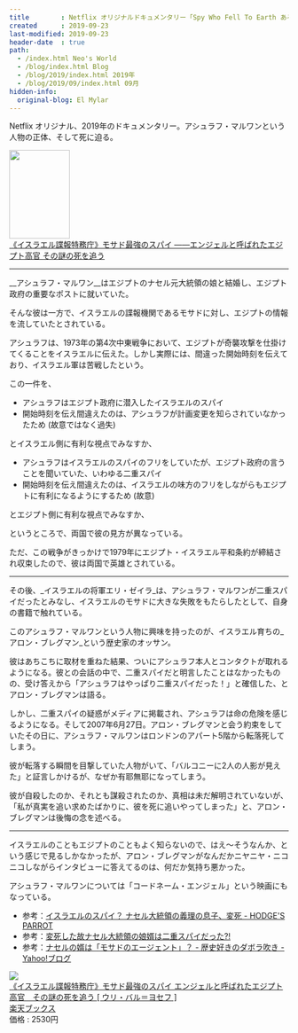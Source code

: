 ```yaml
---
title        : Netflix オリジナルドキュメンタリー「Spy Who Fell To Earth あるスパイの転落死」を観た
created      : 2019-09-23
last-modified: 2019-09-23
header-date  : true
path:
  - /index.html Neo's World
  - /blog/index.html Blog
  - /blog/2019/index.html 2019年
  - /blog/2019/09/index.html 09月
hidden-info:
  original-blog: El Mylar
---
```


Netflix オリジナル、2019年のドキュメンタリー。アシュラフ・マルワンという人物の正体、そして死に迫る。

<div class="ad-amazon">
  <div class="ad-amazon-image">
    <a href="https://www.amazon.co.jp/dp/4895861651?tag=neos21-22&amp;linkCode=osi&amp;th=1&amp;psc=1">
      <img src="https://m.media-amazon.com/images/I/51vK3+Qg9wL._SL160_.jpg" width="109" height="160">
    </a>
  </div>
  <div class="ad-amazon-info">
    <div class="ad-amazon-title">
      <a href="https://www.amazon.co.jp/dp/4895861651?tag=neos21-22&amp;linkCode=osi&amp;th=1&amp;psc=1">《イスラエル諜報特務庁》モサド最強のスパイ ――エンジェルと呼ばれたエジプト高官 その謎の死を追う</a>
    </div>
  </div>
</div>

---

__アシュラフ・マルワン__はエジプトのナセル元大統領の娘と結婚し、エジプト政府の重要なポストに就いていた。

そんな彼は一方で、イスラエルの諜報機関であるモサドに対し、エジプトの情報を流していたとされている。

アシュラフは、1973年の第4次中東戦争において、エジプトが奇襲攻撃を仕掛けてくることをイスラエルに伝えた。しかし実際には、間違った開始時刻を伝えており、イスラエル軍は苦戦したという。

この一件を、

- アシュラフはエジプト政府に潜入したイスラエルのスパイ
- 開始時刻を伝え間違えたのは、アシュラフが計画変更を知らされていなかったため (故意ではなく過失)

とイスラエル側に有利な視点でみなすか、

- アシュラフはイスラエルのスパイのフリをしていたが、エジプト政府の言うことを聞いていた、いわゆる二重スパイ
- 開始時刻を伝え間違えたのは、イスラエルの味方のフリをしながらもエジプトに有利になるようにするため (故意)

とエジプト側に有利な視点でみなすか、

というところで、両国で彼の見方が異なっている。

ただ、この戦争がきっかけで1979年にエジプト・イスラエル平和条約が締結され収束したので、彼は両国で英雄とされている。

---

その後、_イスラエルの将軍エリ・ゼイラ_は、アシュラフ・マルワンが二重スパイだったとみなし、イスラエルのモサドに大きな失敗をもたらしたとして、自身の書籍で触れている。

このアシュラフ・マルワンという人物に興味を持ったのが、イスラエル育ちの_アロン・ブレグマン_という歴史家のオッサン。

彼はあちこちに取材を重ねた結果、ついにアシュラフ本人とコンタクトが取れるようになる。彼との会話の中で、二重スパイだと明言したことはなかったものの、受け答えから「アシュラフはやっぱり二重スパイだった！」と確信した、とアロン・ブレグマンは語る。

しかし、二重スパイの疑惑がメディアに掲載され、アシュラフは命の危険を感じるようになる。そして2007年6月27日。アロン・ブレグマンと会う約束をしていたその日に、アシュラフ・マルワンはロンドンのアパート5階から転落死してしまう。

彼が転落する瞬間を目撃していた人物がいて、「バルコニーに2人の人影が見えた」と証言しかけるが、なぜか有耶無耶になってしまう。

彼が自殺したのか、それとも謀殺されたのか、真相は未だ解明されていないが、「私が真実を追い求めたばかりに、彼を死に追いやってしまった」と、アロン・ブレグマンは後悔の念を述べる。

---

イスラエルのこともエジプトのこともよく知らないので、はえ～そうなんか、という感じで見るしかなかったが、アロン・ブレグマンがなんだかニヤニヤ・ニコニコしながらインタビューに答えてるのは、何だか気持ち悪かった。

アシュラフ・マルワンについては「コードネーム・エンジェル」という映画にもなっている。

- 参考：[イスラエルのスパイ？ ナセル大統領の義理の息子、変死 - HODGE'S PARROT](http://hodge02.hatenablog.com/entry/20070629/p2)
- 参考：[変死した故ナセル大統領の娘婿は二重スパイだった?!](http://www.el.tufs.ac.jp/prmeis/html/pc/News20070629_143316.html)
- 参考：[ナセルの婿は「モサドのエージェント」？ - 歴史好きのダボラ吹き - Yahoo!ブログ](https://blogs.yahoo.co.jp/tero19632001/48087468.html)

<div class="ad-rakuten">
  <div class="ad-rakuten-image">
    <a href="https://hb.afl.rakuten.co.jp/hgc/g00q0722.waxyc9ff.g00q0722.waxyd017/?pc=https%3A%2F%2Fitem.rakuten.co.jp%2Fbook%2F16354590%2F&amp;m=http%3A%2F%2Fm.rakuten.co.jp%2Fbook%2Fi%2F20035461%2F">
      <img src="https://thumbnail.image.rakuten.co.jp/@0_mall/book/cabinet/1656/9784895861656.jpg?_ex=128x128">
    </a>
  </div>
  <div class="ad-rakuten-info">
    <div class="ad-rakuten-title">
      <a href="https://hb.afl.rakuten.co.jp/hgc/g00q0722.waxyc9ff.g00q0722.waxyd017/?pc=https%3A%2F%2Fitem.rakuten.co.jp%2Fbook%2F16354590%2F&amp;m=http%3A%2F%2Fm.rakuten.co.jp%2Fbook%2Fi%2F20035461%2F">《イスラエル諜報特務庁》モサド最強のスパイ エンジェルと呼ばれたエジプト高官　その謎の死を追う [ ウリ・バル＝ヨセフ ]</a>
    </div>
    <div class="ad-rakuten-shop">
      <a href="https://hb.afl.rakuten.co.jp/hgc/g00q0722.waxyc9ff.g00q0722.waxyd017/?pc=https%3A%2F%2Fwww.rakuten.co.jp%2Fbook%2F&amp;m=http%3A%2F%2Fm.rakuten.co.jp%2Fbook%2F">楽天ブックス</a>
    </div>
    <div class="ad-rakuten-price">価格 : 2530円</div>
  </div>
</div>
